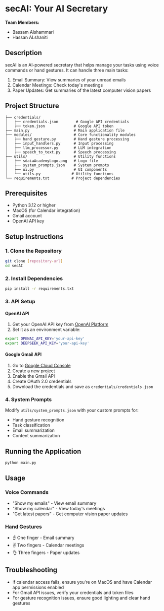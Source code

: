 # secAI: Your AI Secretary

**Team Members:**
- Bassam Alshammari
- Hassan ALshaniti

## Description
secAI is an AI-powered secretary that helps manage your tasks using voice commands or hand gestures. It can handle three main tasks:
1. Email Summary: View summaries of your unread emails
2. Calendar Meetings: Check today's meetings
3. Paper Updates: Get summaries of the latest computer vision papers

## Project Structure
```
├── credentials/
│   ├── credentials.json        # Google API credentials
│   ├── token.json             # Google API token
├── main.py                    # Main application file
├── modules/                   # Core functionality modules
│   ├── hand_gesture.py        # Hand gesture processing
│   ├── input_handlers.py      # Input processing
│   ├── llm_processor.py       # LLM integration
│   ├── speech_to_text.py      # Speech processing
├── utils/                     # Utility functions
│   ├── sdaiaAcademyLogo.png   # Logo file
│   ├── system_prompts.json    # System prompts
│   ├── ui.py                  # UI components
│   └── utils.py              # Utility functions
└── requirements.txt          # Project dependencies
```

## Prerequisites
- Python 3.12 or higher
- MacOS (for Calendar integration)
- Gmail account
- OpenAI API key

## Setup Instructions

### 1. Clone the Repository
```bash
git clone [repository-url]
cd secAI
```

### 2. Install Dependencies
```bash
pip install -r requirements.txt
```

### 3. API Setup

#### OpenAI API
1. Get your OpenAI API key from [OpenAI Platform](https://platform.openai.com/)
2. Set it as an environment variable:
```bash
export OPENAI_API_KEY='your-api-key'
export DEEPSEEK_API_KEY='your-api-key'
```

#### Google Gmail API
1. Go to [Google Cloud Console](https://console.cloud.google.com/)
2. Create a new project
3. Enable the Gmail API
4. Create OAuth 2.0 credentials
5. Download the credentials and save as `credentials/credentials.json`

### 4. System Prompts
Modify `utils/system_prompts.json` with your custom prompts for:
- Hand gesture recognition
- Task classification
- Email summarization
- Content summarization

## Running the Application
```bash
python main.py
```

## Usage
### Voice Commands
- "Show my emails" - View email summary
- "Show my calendar" - View today's meetings
- "Get latest papers" - Get computer vision paper updates

### Hand Gestures
- ☝️ One finger - Email summary
- ✌️ Two fingers - Calendar meetings
- 👌 Three fingers - Paper updates

## Troubleshooting
- If calendar access fails, ensure you're on MacOS and have Calendar app permissions enabled
- For Gmail API issues, verify your credentials and token files
- For gesture recognition issues, ensure good lighting and clear hand gestures

